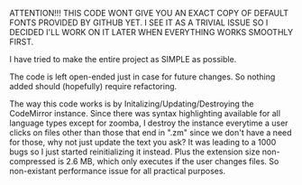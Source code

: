 ATTENTION!!! THIS CODE WONT GIVE YOU AN EXACT COPY OF DEFAULT FONTS PROVIDED BY GITHUB YET. I SEE IT AS A TRIVIAL ISSUE SO I DECIDED I'LL WORK ON IT LATER
WHEN EVERYTHING WORKS SMOOTHLY FIRST.

I have tried to make the entire project as SIMPLE as possible. 

The code is left open-ended just in case for future changes. So nothing added should (hopefully) require refactoring.  

The way this code works is by Initalizing/Updating/Destroying the CodeMirror instance. Since there was syntax highlighting available for all language types except
for zoomba, I destroy the instance everytime a user clicks on files other than those that end in ".zm" since we don't have a need for those, why not just update the
text you ask? It was leading to a 1000 bugs so I just started reinitializing it instead. Plus the extension size non-compressed is 2.6 MB, which only executes if 
the user changes files. So non-existant performance issue for all practical purposes. 
